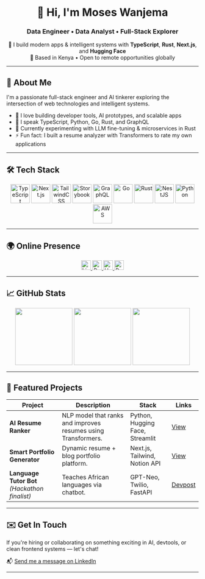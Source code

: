 <!-- README.md -->

<h1 align="center">👋 Hi, I'm Moses Wanjema</h1>
<h3 align="center">Data Engineer • Data Analyst • Full-Stack Explorer</h3>

<p align="center">
  🚀 I build modern apps & intelligent systems with <strong>TypeScript</strong>, <strong>Rust</strong>, <strong>Next.js</strong>, and <strong>Hugging Face</strong> <br/>
  📍 Based in Kenya • Open to remote opportunities globally
</p>

---

## 🧠 About Me

I'm a passionate full-stack engineer and AI tinkerer exploring the intersection of web technologies and intelligent systems.

- 🔭 I love building developer tools, AI prototypes, and scalable apps
- 💬 I speak TypeScript, Python, Go, Rust, and GraphQL
- 🌱 Currently experimenting with LLM fine-tuning & microservices in Rust
- ⚡ Fun fact: I built a resume analyzer with Transformers to rate my own applications

---

## 🛠️ Tech Stack

<div align="center">
  <img src="https://skillicons.dev/icons?i=ts" height="50" alt="TypeScript" />
  <img src="https://skillicons.dev/icons?i=nextjs" height="50" alt="Next.js" />
  <img src="https://skillicons.dev/icons?i=tailwind" height="50" alt="TailwindCSS" />
  <img src="https://cdn.jsdelivr.net/gh/devicons/devicon/icons/storybook/storybook-original.svg" height="50" alt="Storybook" />
  <img src="https://skillicons.dev/icons?i=graphql" height="50" alt="GraphQL" />
  <img src="https://skillicons.dev/icons?i=go" height="50" alt="Go" />
  <img src="https://skillicons.dev/icons?i=rust" height="50" alt="Rust" />
  <img src="https://skillicons.dev/icons?i=nestjs" height="50" alt="NestJS" />
  <img src="https://skillicons.dev/icons?i=py" height="50" alt="Python" />
  <img src="https://skillicons.dev/icons?i=aws" height="50" alt="AWS" />
</div>

---

## 🌍 Online Presence

<div align="center">
  <a href="https://www.linkedin.com/in/moses-wanjema-a43253133/" target="_blank">
    <img src="https://img.shields.io/static/v1?message=LinkedIn&logo=linkedin&label=&color=0077B5&logoColor=white&labelColor=&style=for-the-badge" height="25" alt="LinkedIn logo" />
  </a>
  <a href="https://datascienceportfol.io/brilliantpenman" target="_blank">
    <img src="https://img.shields.io/badge/Portfolio-22c55e?style=for-the-badge&logo=notion&logoColor=white" height="25" alt="Portfolio logo" />
  </a>
  <a href="https://huggingface.co/sellestas" target="_blank">
    <img src="https://img.shields.io/badge/HuggingFace-fcc72b?style=for-the-badge&logo=huggingface&logoColor=white" height="25" alt="Hugging Face logo" />
  </a>
  <a href="https://devpost.com/Sellesta" target="_blank">
    <img src="https://img.shields.io/badge/Devpost-003e54?style=for-the-badge&logo=devpost&logoColor=white" height="25" alt="Devpost logo" />
  </a>
</div>

---

## 📈 GitHub Stats

<div align="center">
  <!-- GitHub Stats Card -->
  <img src="https://github-readme-stats.vercel.app/api?username=Sellesta&show_icons=true&theme=tokyonight" height="150" />

  <!-- GitHub Streak Card -->
  <img src="https://github-readme-streak-stats.herokuapp.com/?user=Sellesta&theme=tokyonight" height="150" />

  <!-- Top Languages Card -->
  <img src="https://github-readme-stats.vercel.app/api/top-langs/?username=Sellesta&layout=compact&theme=tokyonight" height="150" />
</div>

---

## 🧩 Featured Projects

| Project | Description | Stack | Links |
|--------|-------------|-------|-------|
| **AI Resume Ranker** | NLP model that ranks and improves resumes using Transformers. | Python, Hugging Face, Streamlit | [View](https://huggingface.co/sellestas) |
| **Smart Portfolio Generator** | Dynamic resume + blog portfolio platform. | Next.js, Tailwind, Notion API | [View](https://datascienceportfol.io/brilliantpenman) |
| **Language Tutor Bot** *(Hackathon finalist)* | Teaches African languages via chatbot. | GPT-Neo, Twilio, FastAPI | [Devpost](https://devpost.com/Sellesta) |

---

## ✉️ Get In Touch

If you're hiring or collaborating on something exciting in AI, devtools, or clean frontend systems — let's chat!

📬 [Send me a message on LinkedIn](https://www.linkedin.com/in/moses-wanjema-a43253133/)

---

